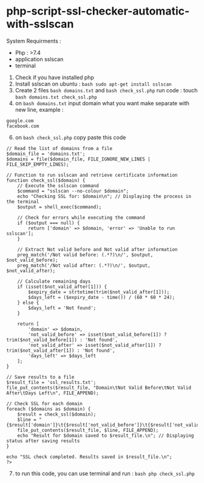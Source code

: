 # php-script-ssl-checker-automatic-with-sslscan
System Requirments :
- Php : >7.4
- application sslscan
- terminal

1. Check if you have installed php
2. Install sslscan on ubuntu : ```bash sudo apt-get install sslscan```
3. Create 2 files ```bash domains.txt``` and ```bash check_ssl.php``` run code : touch ```bash domains.txt check_ssl.php```
4. on ```bash domains.txt``` input domain what you want make separate with new line, example :
```text
google.com
facebook.com
```
6.  on ```bash check_ssl.php``` copy paste this code
```php<?php
// Read the list of domains from a file
$domain_file = 'domains.txt';
$domains = file($domain_file, FILE_IGNORE_NEW_LINES | FILE_SKIP_EMPTY_LINES);

// Function to run sslscan and retrieve certificate information
function check_ssl($domain) {
    // Execute the sslscan command
    $command = "sslscan --no-colour $domain";
    echo "Checking SSL for: $domain\n"; // Displaying the process in the terminal
    $output = shell_exec($command);
    
    // Check for errors while executing the command
    if ($output === null) {
        return ['domain' => $domain, 'error' => 'Unable to run sslscan'];
    }
    
    // Extract Not valid before and Not valid after information
    preg_match('/Not valid before: (.*?)\n/', $output, $not_valid_before);
    preg_match('/Not valid after: (.*?)\n/', $output, $not_valid_after);
    
    // Calculate remaining days
    if (isset($not_valid_after[1])) {
        $expiry_date = strtotime(trim($not_valid_after[1]));
        $days_left = ($expiry_date - time()) / (60 * 60 * 24);
    } else {
        $days_left = 'Not found';
    }

    return [
        'domain' => $domain,
        'not_valid_before' => isset($not_valid_before[1]) ? trim($not_valid_before[1]) : 'Not found',
        'not_valid_after' => isset($not_valid_after[1]) ? trim($not_valid_after[1]) : 'Not found',
        'days_left' => $days_left
    ];
}

// Save results to a file
$result_file = 'ssl_results.txt';
file_put_contents($result_file, "Domain\tNot Valid Before\tNot Valid After\tDays Left\n", FILE_APPEND);

// Check SSL for each domain
foreach ($domains as $domain) {
    $result = check_ssl($domain);
    $line = "{$result['domain']}\t{$result['not_valid_before']}\t{$result['not_valid_after']}\t{$result['days_left']}\n";
    file_put_contents($result_file, $line, FILE_APPEND);
    echo "Result for $domain saved to $result_file.\n"; // Displaying status after saving results
}

echo "SSL check completed. Results saved in $result_file.\n";
?>

```
7.  to run this code, you can use terminal and run : ```bash php check_ssl.php```
